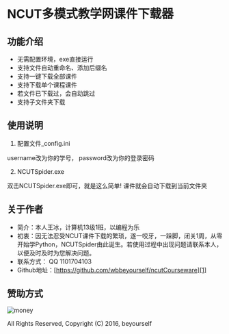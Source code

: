 # NCUT多模式教学网课件下载器


## 功能介绍
- 无需配置环境，exe直接运行
- 支持文件自动重命名、添加后缀名
- 支持一键下载全部课件
- 支持下载单个课程课件
- 若文件已下载过，会自动跳过
- 支持子文件夹下载

## 使用说明


1. 配置文件_config.ini

username改为你的学号， password改为你的登录密码

2. NCUTSpider.exe

双击NCUTSpider.exe即可，就是这么简单! 课件就会自动下载到当前文件夹

## 关于作者

- 简介：本人王冰，计算机13级1班，以编程为乐
- 初衷：因无法忍受NCUT课件下载的繁琐，遂一咬牙，一跺脚，闭关1周，从零开始学Python，NCUTSpider由此诞生。若使用过程中出现问题请联系本人，以便及时及时为您解决问题。
- 联系方式： QQ 1101704103
- Github地址：[https://github.com/wbbeyourself/ncutCourseware][1]


## 赞助方式
![money](http://ww2.sinaimg.cn/large/0060lm7Tly1fn3ijhrjrmj303803b3yk.jpg)

All Rights Reserved, Copyright (C) 2016, beyourself

[1]:https://github.com/wbbeyourself/ncutCourseware
